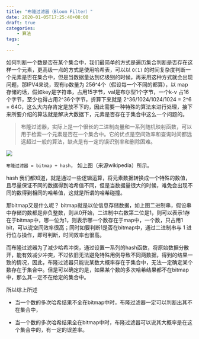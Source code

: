 ```yaml
---
title: "布隆过滤器（Bloom Filter）"
date: 2020-01-05T17:25:40+08:00
draft: true
categories:
    - 算法
tags:
    - 
---
```


如何判断一个数是否在某个集合中，我们最简单的方式是遍历集合判断是否存在这样一个元素，更高级一点的方式是使用哈希表，可以以 `O(1)` 的时间复杂度判断一个元素是否在集合中，但是当数据量达到亿级别的时候，再采用这种方式就会出现问题，那IPV4来说，现有ip数量为 256^4个（假设每一个不同的都算），以 map 存储的话，假如key是字符串，占用15字节，val是布尔型1个字节，一个k-v 占16个字节，至少也得占用2^36个字节，折算下来就是 2^36/1024/1024/1024 = 2^6 = 64G，这么大内存肯定是放不下的，因此需要一种特殊的算法来进行处理，接下来所要介绍的算法就是解决大数据下，元素是否存在于集合中这么一个问题的。

<!--more-->

> 布隆过滤器，实际上是一个很长的二进制向量和一系列随机映射函数，可以用于检索一个元素是否在一个集合中。它的优点是空间效率和查询时间都远远超过一般的算法，缺点是有一定的误识别率和删除困难。



![](https://upload.wikimedia.org/wikipedia/commons/thumb/a/ac/Bloom_filter.svg/1920px-Bloom_filter.svg.png)

`布隆过滤器 = bitmap + hash`， 如上图（来源wikipedia）所示。

hash 我们都知道，就是通过一些逻辑运算，将元素数据转换成一个特殊的数值，且尽量保证不同的数据得到哈希值不同，但是当数据量很大的时候，难免会出现不同的数得到相同的哈希值，这就是所谓的哈希碰撞。

那bitmap又是什么呢？ bitmap就是以位信息存储数据，如上图二进制串，假设串中存储的数都是非负整数，则从0开始，二进制中右数第二位是1，则可以表示1存在于bitmap中，哪一位为1，则表示哪一个数存在于map中，一个数，只占用1 bit，可以说空间效率很高；同时如要判断1是否在bitmap中，通过二进制串与 1 进行位与操作，即可判断，时间效率也很高。

而布隆过滤器为了减少哈希冲突，通过设置一系列的hash函数，将原始数据分散开，能有效减少冲突，不过依旧无法避免特殊用例导致不同两数据，得到的结果一致的情况，因此，布隆过滤器只能说某数大概率存在于集合中，无法一定确定某个数存在于集合中。但是可以确定的是，如果某个数的多次哈希结果都不在bitmap中，那么其一定不在给定的集合中。

所以综上所述

- 当一个数的多次哈希结果不全在bitmap中时，布隆过滤器一定可以判断出其不在集合中，

- 当一个数的多次哈希结果全在bitmap中时，布隆过滤器可以说其大概率是在这个集合中的，有一定的误差率。